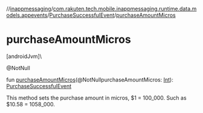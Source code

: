 //[inappmessaging](../../../index.md)/[com.rakuten.tech.mobile.inappmessaging.runtime.data.models.appevents](../index.md)/[PurchaseSuccessfulEvent](index.md)/[purchaseAmountMicros](purchase-amount-micros.md)

# purchaseAmountMicros

[androidJvm]\

@NotNull

fun [purchaseAmountMicros](purchase-amount-micros.md)(@NotNullpurchaseAmountMicros: [Int](https://kotlinlang.org/api/latest/jvm/stdlib/kotlin/-int/index.html)): [PurchaseSuccessfulEvent](index.md)

This method sets the purchase amount in micros, $1 = 100_000. Such as $10.58 = 1058_000.
